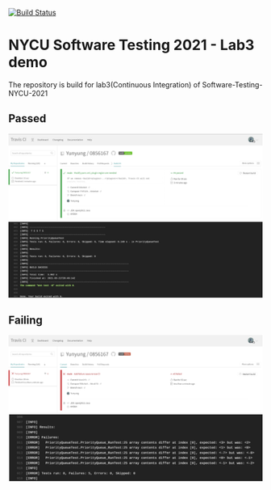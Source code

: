 [![Build Status](https://travis-ci.com/Yunyung/0856167.svg?branch=main)](https://travis-ci.com/Yunyung/0856167)

# NYCU Software Testing 2021 - Lab3 demo
The repository is build for lab3(Continuous Integration) of Software-Testing-NYCU-2021 

## Passed
![image](img/Success1.jpg)
![image](img/Success2.jpg)

## Failing
![image](img/failing.jpg)
![image](img/failing2.jpg)
